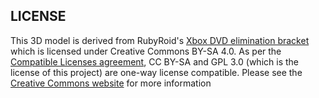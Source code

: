 ## LICENSE
This 3D model is derived from RubyRoid's [Xbox DVD elimination bracket](https://www.printables.com/model/206888-xbox-dvd-elimination-bracket) which is licensed under Creative Commons BY-SA 4.0. 
As per the [Compatible Licenses agreement](https://creativecommons.org/share-your-work/licensing-considerations/compatible-licenses/), CC BY-SA and GPL 3.0 (which is the license of this project) are one-way license compatible. 
Please see the [Creative Commons website](https://creativecommons.org/) for more information 
